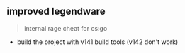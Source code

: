 ## improved legendware
> internal rage cheat for cs:go

- build the project with v141 build tools (v142 don't work)
